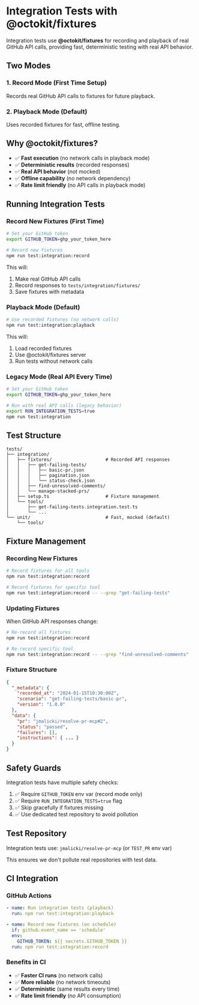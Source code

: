 # Integration Tests with @octokit/fixtures

Integration tests use **@octokit/fixtures** for recording and playback of real GitHub API calls, providing fast, deterministic testing with real API behavior.

## Two Modes

### 1. Record Mode (First Time Setup)
Records real GitHub API calls to fixtures for future playback.

### 2. Playback Mode (Default)
Uses recorded fixtures for fast, offline testing.

## Why @octokit/fixtures?

- ✅ **Fast execution** (no network calls in playback mode)
- ✅ **Deterministic results** (recorded responses)
- ✅ **Real API behavior** (not mocked)
- ✅ **Offline capability** (no network dependency)
- ✅ **Rate limit friendly** (no API calls in playback mode)

## Running Integration Tests

### Record New Fixtures (First Time)

```bash
# Set your GitHub token
export GITHUB_TOKEN=ghp_your_token_here

# Record new fixtures
npm run test:integration:record
```

This will:
1. Make real GitHub API calls
2. Record responses to `tests/integration/fixtures/`
3. Save fixtures with metadata

### Playback Mode (Default)

```bash
# Use recorded fixtures (no network calls)
npm run test:integration:playback
```

This will:
1. Load recorded fixtures
2. Use @octokit/fixtures server
3. Run tests without network calls

### Legacy Mode (Real API Every Time)

```bash
# Set your GitHub token
export GITHUB_TOKEN=ghp_your_token_here

# Run with real API calls (legacy behavior)
export RUN_INTEGRATION_TESTS=true
npm run test:integration
```

## Test Structure

```
tests/
├── integration/
│   ├── fixtures/                    # Recorded API responses
│   │   ├── get-failing-tests/
│   │   │   ├── basic-pr.json
│   │   │   ├── pagination.json
│   │   │   └── status-check.json
│   │   ├── find-unresolved-comments/
│   │   └── manage-stacked-prs/
│   ├── setup.ts                     # Fixture management
│   └── tools/
│       ├── get-failing-tests.integration.test.ts
│       └── ...
└── unit/                            # Fast, mocked (default)
    └── tools/
```

## Fixture Management

### Recording New Fixtures

```bash
# Record fixtures for all tools
npm run test:integration:record

# Record fixtures for specific tool
npm run test:integration:record -- --grep "get-failing-tests"
```

### Updating Fixtures

When GitHub API responses change:

```bash
# Re-record all fixtures
npm run test:integration:record

# Re-record specific tool
npm run test:integration:record -- --grep "find-unresolved-comments"
```

### Fixture Structure

```json
{
  "_metadata": {
    "recorded_at": "2024-01-15T10:30:00Z",
    "scenario": "get-failing-tests/basic-pr",
    "version": "1.0.0"
  },
  "data": {
    "pr": "jmalicki/resolve-pr-mcp#2",
    "status": "passed",
    "failures": [],
    "instructions": { ... }
  }
}
```

## Safety Guards

Integration tests have multiple safety checks:
1. ✅ Require `GITHUB_TOKEN` env var (record mode only)
2. ✅ Require `RUN_INTEGRATION_TESTS=true` flag
3. ✅ Skip gracefully if fixtures missing
4. ✅ Use dedicated test repository to avoid pollution

## Test Repository

Integration tests use: `jmalicki/resolve-pr-mcp` (or `TEST_PR` env var)

This ensures we don't pollute real repositories with test data.

## CI Integration

### GitHub Actions

```yaml
- name: Run integration tests (playback)
  run: npm run test:integration:playback

- name: Record new fixtures (on schedule)
  if: github.event_name == 'schedule'
  env:
    GITHUB_TOKEN: ${{ secrets.GITHUB_TOKEN }}
  run: npm run test:integration:record
```

### Benefits in CI

- ✅ **Faster CI runs** (no network calls)
- ✅ **More reliable** (no network timeouts)
- ✅ **Deterministic** (same results every time)
- ✅ **Rate limit friendly** (no API consumption)


